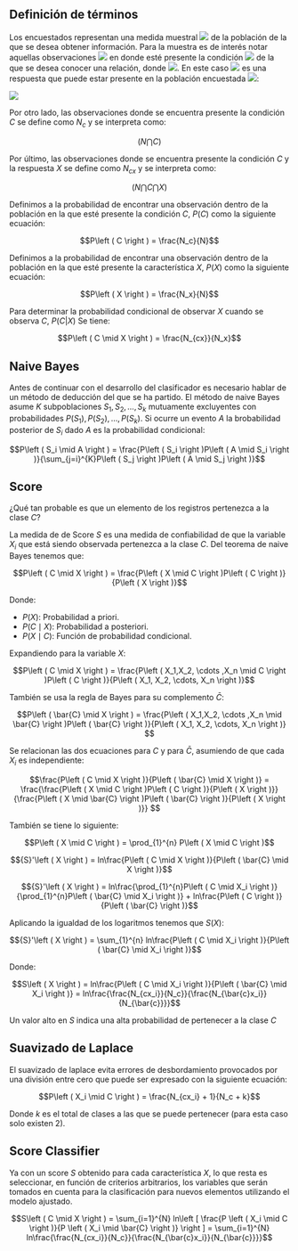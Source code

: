 ## Definición de términos

Los encuestados representan una medida muestral <img src="https://render.githubusercontent.com/render/math?math=N"> de la población de la que se desea obtener información. Para la muestra es de interés notar aquellas observaciones <img src="https://render.githubusercontent.com/render/math?math=n"> en donde esté presente la condición <img src="https://render.githubusercontent.com/render/math?math=C"> de la que se desea conocer una relación, donde <img src="https://render.githubusercontent.com/render/math?math=\textbf{C ='Lenin Moreno'}">. En este caso <img src="https://render.githubusercontent.com/render/math?math=X"> es una respuesta que puede estar presente en la población encuestada <img src="https://render.githubusercontent.com/render/math?math=N_x">:


<img src="https://render.githubusercontent.com/render/math?math=\left ( N \bigcap X \right )">

Por otro lado, las observaciones donde se encuentra presente la condición $C$ se define como $N_c$ y se interpreta como:

$$\left ( N \bigcap C \right )$$

Por último, las observaciones donde se encuentra presente la condición $C$ y la respuesta $X$ se define como $N_{cx}$ y se interpreta como:

$$\left ( N \bigcap C \bigcap X \right )$$

Definimos a la probabilidad de encontrar una observación dentro de la población en la que esté presente la condición $C$, $P(C)$ como la siguiente ecuación:

$$P\left ( C \right ) = \frac{N_c}{N}$$

Definimos a la probabilidad de encontrar una observación dentro de la población en la que esté presente la característica $X$, $P(X)$ como la siguiente ecuación:

$$P\left ( X \right ) = \frac{N_x}{N}$$

Para determinar la probabilidad condicional de observar $X$ cuando se observa $C$, $P(C|X)$ Se tiene:

$$P\left ( C \mid X \right ) = \frac{N_{cx}}{N_x}$$

## Naive Bayes

Antes de continuar con el desarrollo del clasificador es necesario hablar de un método de deducción del que se ha partido. El método de naive Bayes asume $K$ subpoblaciones $S_1, S_2, \dots, S_k$ mutuamente excluyentes con probabilidades $P(S_1), P(S_2), \dots, P(S_k)$. Si ocurre un evento $A$ la brobabilidad posterior de $S_i$ dado $A$ es la probabilidad condicional:

$$P\left ( S_i \mid A \right ) = \frac{P\left ( S_i \right )P\left ( A \mid S_i \right )}{\sum_{j=i}^{K}P\left ( S_j \right )P\left ( A \mid S_j \right )}$$

## Score

¿Qué tan probable es que un elemento de los registros pertenezca a la clase $C$?

La medida de de Score $S$ es una medida de confiabilidad de que la variable $X_i$ que está siendo observada pertenezca a la clase $C$. Del teorema de naive Bayes tenemos que:

$$P\left ( C \mid X \right ) = \frac{P\left ( X \mid C \right )P\left ( C \right )}{P\left ( X \right )}$$

Donde:
- $P\left (  X \right )$: Probabilidad a priori.
- $P\left ( C \mid X \right )$: Probabilidad a posteriori.
- $P\left ( X \mid C \right )$: Función de probabilidad condicional.

Expandiendo para la variable $X$:

$$P\left ( C \mid X \right ) = \frac{P\left ( X_1,X_2, \cdots ,X_n \mid C \right )P\left ( C \right )}{P\left ( X_1, X_2, \cdots, X_n \right )}$$

También se usa la regla de Bayes para su complemento $\bar{C}$:

$$P\left ( \bar{C} \mid X \right ) = \frac{P\left ( X_1,X_2, \cdots ,X_n \mid \bar{C} \right )P\left ( \bar{C} \right )}{P\left ( X_1, X_2, \cdots, X_n \right )} $$

Se relacionan las dos ecuaciones para $C$ y para $\bar{C}$, asumiendo de que cada $X_i$ es independiente:

$$\frac{P\left ( C \mid X \right )}{P\left ( \bar{C} \mid X \right )} = \frac{\frac{P\left ( X \mid C \right )P\left ( C \right )}{P\left ( X \right )}}{\frac{P\left ( X \mid \bar{C} \right )P\left ( \bar{C} \right )}{P\left ( X \right )}} $$

También se tiene lo siguiente:

$$P\left ( X \mid C \right ) = \prod_{1}^{n} P\left ( X \mid C \right )$$

$${S}'\left ( X \right ) = ln\frac{P\left ( C \mid X \right )}{P\left ( \bar{C} \mid X \right )}$$

$${S}'\left ( X \right ) = ln\frac{\prod_{1}^{n}P\left ( C \mid X_i \right )}{\prod_{1}^{n}P\left ( \bar{C} \mid X_i \right )} + ln\frac{P\left ( C \right )}{P\left ( \bar{C} \right )}$$

Aplicando la igualdad de los logaritmos tenemos que $S(X)$:

$${S}'\left ( X \right ) = \sum_{1}^{n} ln\frac{P\left ( C \mid X_i \right )}{P\left ( \bar{C} \mid X_i \right )}$$

Donde:

$$S\left ( X \right ) =  ln\frac{P\left ( C \mid X_i \right )}{P\left ( \bar{C} \mid X_i \right )} = ln\frac{\frac{N_{cx_i}}{N_c}}{\frac{N_{\bar{c}x_i}}{N_{\bar{c}}}}$$

Un valor alto en $S$ indica una alta probabilidad de pertenecer a la clase $C$

## Suavizado de Laplace

El suavizado de laplace evita errores de desbordamiento  provocados por una división entre cero que puede ser expresado con la siguiente ecuación:

$$P\left ( X_i \mid C \right ) = \frac{N_{cx_i} + 1}{N_c + k}$$

Donde $k$ es el total de clases a las que se puede pertenecer (para esta caso solo existen 2).

## Score Classifier

Ya con un score $S$ obtenido para cada característica $X$, lo que resta es seleccionar, en función de criterios arbitrarios, los variables que serán tomados en cuenta para la clasificación para nuevos elementos utilizando el modelo ajustado. 

$$S\left ( C \mid X \right ) = \sum_{i=1}^{N} ln\left [ \frac{P \left ( X_i \mid C \right )}{P \left ( X_i \mid \bar{C} \right )} \right ] = \sum_{i=1}^{N} ln\frac{\frac{N_{cx_i}}{N_c}}{\frac{N_{\bar{c}x_i}}{N_{\bar{c}}}}$$